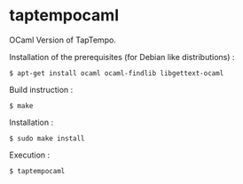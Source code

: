 # taptempocaml
OCaml Version of TapTempo.

Installation of the prerequisites (for Debian like distributions) :
```
$ apt-get install ocaml ocaml-findlib libgettext-ocaml
```

Build instruction :
```
$ make
```

Installation :
```
$ sudo make install
```

Execution :
```
$ taptempocaml
```
